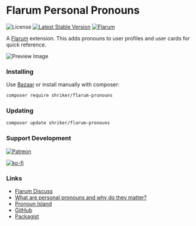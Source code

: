 # Flarum Personal Pronouns

![License](https://img.shields.io/badge/license-MIT-blue.svg) [![Latest Stable Version](https://img.shields.io/packagist/v/shriker/flarum-pronouns.svg)](https://packagist.org/packages/shriker/flarum-pronouns) [![Flarum](https://img.shields.io/badge/flarum-0.1.0--beta.8-%23E7672E)](https://flarum.org/)

A [Flarum](http://flarum.org) extension. This adds pronouns to user profiles and user cards for quick reference.

![Preview Image](https://i.imgur.com/kH7Ak1p.png)

### Installing

Use [Bazaar](https://discuss.flarum.org/d/5151-flagrow-bazaar-the-extension-marketplace) or install manually with composer:

```sh
composer require shriker/flarum-pronouns
```

### Updating

```sh
composer update shriker/flarum-pronouns
```

### Support Development

[![Patreon](https://img.shields.io/endpoint.svg?url=https%3A%2F%2Fshieldsio-patreon.herokuapp.com%2Fshriker&style=for-the-badge)](https://patreon.com/shriker/)

[![ko-fi](https://www.ko-fi.com/img/githubbutton_sm.svg)](https://ko-fi.com/M4M46Q32)

### Links

* [Flarum Discuss](https://discuss.flarum.org/d/21188-personal-pronouns)
* [What are personal pronouns and why do they matter?](https://www.mypronouns.org/what-and-why)
* [Pronoun Island](http://pronoun.is/)
* [GitHub](https://github.com/shriker/flarum-pronouns)
* [Packagist](https://packagist.org/packages/shriker/flarum-pronouns)
